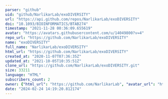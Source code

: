 ```yaml
---
parser: "github"
uid: "github/NarlikarLab/exoDIVERSITY"
url: "https://api.github.com/repos/NarlikarLab/exoDIVERSITY"
doi: "10.1093/BIOINFORMATICS/BTAB274"
timestamp: "2021-11-28 00:36:09.655619"
avatar: "https://avatars.githubusercontent.com/u/14049800?v=4"
repo_url: "https://github.com/NarlikarLab/exoDIVERSITY"
name: "exoDIVERSITY"
full_name: "NarlikarLab/exoDIVERSITY"
html_url: "https://github.com/NarlikarLab/exoDIVERSITY"
created_at: "2020-11-07T07:36:35Z"
updated_at: "2021-10-05T10:35:51Z"
clone_url: "https://github.com/NarlikarLab/exoDIVERSITY.git"
size: 33211
language: "HTML"
subscribers_count: 2
owner: {"html_url": "https://github.com/NarlikarLab", "avatar_url": "https://avatars.githubusercontent.com/u/14049800?v=4", "login": "NarlikarLab", "type": "User"}
date: "2024-02-24 14:19:20.812174"
---
```


